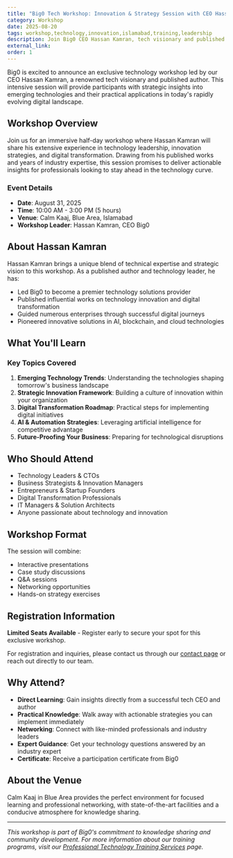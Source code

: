 ```yaml
---
title: "Big0 Tech Workshop: Innovation & Strategy Session with CEO Hassan Kamran"
category: Workshop
date: 2025-08-20
tags: workshop,technology,innovation,islamabad,training,leadership
description: Join Big0 CEO Hassan Kamran, tech visionary and published author, for an exclusive workshop on technology innovation and strategic implementation at Calm Kaaj Blue Area, Islamabad.
external_link:
order: 1
---
```


Big0 is excited to announce an exclusive technology workshop led by our CEO Hassan Kamran, a renowned tech visionary and published author. This intensive session will provide participants with strategic insights into emerging technologies and their practical applications in today's rapidly evolving digital landscape.

## Workshop Overview

Join us for an immersive half-day workshop where Hassan Kamran will share his extensive experience in technology leadership, innovation strategies, and digital transformation. Drawing from his published works and years of industry expertise, this session promises to deliver actionable insights for professionals looking to stay ahead in the technology curve.

### Event Details

- **Date**: August 31, 2025
- **Time**: 10:00 AM - 3:00 PM (5 hours)
- **Venue**: Calm Kaaj, Blue Area, Islamabad
- **Workshop Leader**: Hassan Kamran, CEO Big0

## About Hassan Kamran

Hassan Kamran brings a unique blend of technical expertise and strategic vision to this workshop. As a published author and technology leader, he has:

- Led Big0 to become a premier technology solutions provider
- Published influential works on technology innovation and digital transformation
- Guided numerous enterprises through successful digital journeys
- Pioneered innovative solutions in AI, blockchain, and cloud technologies

## What You'll Learn

### Key Topics Covered

1. **Emerging Technology Trends**: Understanding the technologies shaping tomorrow's business landscape
2. **Strategic Innovation Framework**: Building a culture of innovation within your organization
3. **Digital Transformation Roadmap**: Practical steps for implementing digital initiatives
4. **AI & Automation Strategies**: Leveraging artificial intelligence for competitive advantage
5. **Future-Proofing Your Business**: Preparing for technological disruptions

## Who Should Attend

- Technology Leaders & CTOs
- Business Strategists & Innovation Managers
- Entrepreneurs & Startup Founders
- Digital Transformation Professionals
- IT Managers & Solution Architects
- Anyone passionate about technology and innovation

## Workshop Format

The session will combine:
- Interactive presentations
- Case study discussions
- Q&A sessions
- Networking opportunities
- Hands-on strategy exercises

## Registration Information

**Limited Seats Available** - Register early to secure your spot for this exclusive workshop.

For registration and inquiries, please contact us through our [contact page](/contact.html) or reach out directly to our team.

## Why Attend?

- **Direct Learning**: Gain insights directly from a successful tech CEO and author
- **Practical Knowledge**: Walk away with actionable strategies you can implement immediately
- **Networking**: Connect with like-minded professionals and industry leaders
- **Expert Guidance**: Get your technology questions answered by an industry expert
- **Certificate**: Receive a participation certificate from Big0

## About the Venue

Calm Kaaj in Blue Area provides the perfect environment for focused learning and professional networking, with state-of-the-art facilities and a conducive atmosphere for knowledge sharing.

---

*This workshop is part of Big0's commitment to knowledge sharing and community development. For more information about our training programs, visit our [Professional Technology Training Services](/services/professional-technology-training.html) page.*